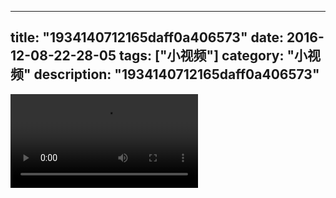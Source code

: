 
---
title: "1934140712165daff0a406573"
date: 2016-12-08-22-28-05
tags: ["小视频"]
category: "小视频"
description: "1934140712165daff0a406573"
---
<video src="http://ohtsqip0g.bkt.clouddn.com/1934140712165daff0a406573.mp4" controls="controls"></video>

